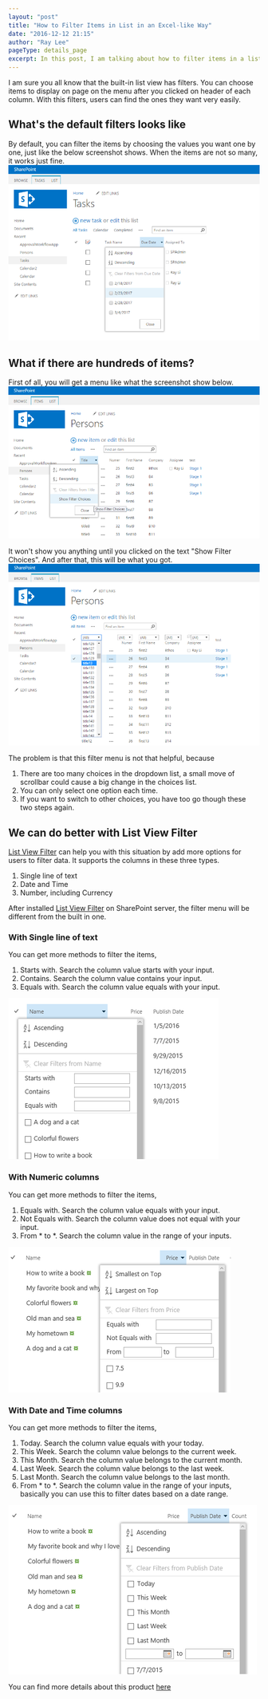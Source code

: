 ```yaml
---
layout: "post"
title: "How to Filter Items in List in an Excel-like Way"
date: "2016-12-12 21:15"
author: "Ray Lee"
pageType: details_page
excerpt: In this post, I am talking about how to filter items in a list by specifying a number range based on field values of items. For example, to find the "Balls" whose weight is between 30 and 35 Kg.
---
```


I am sure you all know that the built-in list view has filters. You can choose items to display on page on the menu after you clicked on header of each column. With this filters, users can find the ones they want very easily.
## What's the default filters looks like
By default, you can filter the items by choosing the values you want one by one, just like the below screenshot shows. When the items are not so many, it works just fine.
![default item filters in SharePoint](/assets/images/listfilter/normalDateFilter.png)

## What if there are hundreds of items?
First of all, you will get a menu like what the screenshot show below.
![A filter menu without the choices](/assets/images/listfilter/normal-filter-with-too-many-items1.png)

It won't show you anything until you clicked on the text "Show Filter Choices". And after that, this will be what you got.
![Filter menu with all the choices](/assets/images/listfilter/normal-filter-with-too-many-items2.png)

The problem is that this filter menu is not that helpful, because
1. There are too many choices in the dropdown list, a small move of scrollbar could cause a big change in the choices list.
2. You can only select one option each time.
3. If you want to switch to other choices, you have too go though these two steps again.

## We can do better with List View Filter
[List View Filter](/sharepoint-list-view-filter.html) can help you with this situation by add more options for users to filter data. It supports the columns in these three types.
1. Single line of text
2. Date and Time
3. Number, including Currency

After installed [List View Filter](/sharepoint-list-view-filter.html) on SharePoint server, the filter menu will be different from the built in one.
### With Single line of text
You can get more methods to filter the items,
1. Starts with. Search the column value starts with your input.
2. Contains. Search the column value contains your input.
3. Equals with. Search the column value equals with your input.

![Advanced filter menu for Signle line of text ](/assets/images/listfilter/text-filter-menu.PNG)

### With Numeric columns
You can get more methods to filter the items,
1. Equals with. Search the column value equals with your input.
2. Not Equals with. Search the column value does not equal with your input.
3. From * to *. Search the column value in the range of your inputs.

![Advanced filter menu for Number and Currency](/assets/images/listfilter/number-filter-menu.PNG)

### With Date and Time columns
You can get more methods to filter the items,
1. Today. Search the column value equals with your today.
2. This Week. Search the column value belongs to the current week.
3. This Month. Search the column value belongs to the current month.
4. Last Week. Search the column value belongs to the last week.
5. Last Month. Search the column value belongs to the last month.
6. From * to *. Search the column value in the range of your inputs, basically you can use this to filter dates based on a date range.

![Advanced filter menu for Date and Time](/assets/images/listfilter/date-filter-menu.PNG)


You can find more details about this product [here][e6d2de6a]

  [e6d2de6a]: /sharepoint-list-view-filter.html "SharePoint List View Filter by BluePower solutions"

